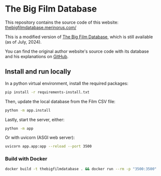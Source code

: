 # The Big Film Database

This repository contains the source code of this website: [thebigfilmdatabase.merinorus.com/](thebigfilmdatabase.merinorus.com/)

This is a modified version of [The Big Film Database](https://industrieplus.net/dxdatabase/), which is still available (as of July, 2024).

You can find the original author website's source code with its database and his explanations on [GitHub](https://github.com/dxdatabase/Open-source-film-database).


## Install and run locally

In a python virtual environment, install the required packages:

```sh
pip install -r requirements-install.txt

```

Then, update the local database from the Film CSV file:

```sh
python -m app.install
```

Lastly, start the server, either:

```sh
python -m app
```

Or with uvicorn (ASGI web server):

```sh
uvicorn app.app:app --reload --port 3500
```

### Build with Docker
```sh
docker build -t thebigfilmdatabase . && docker run --rm -p "3500:3500" --name thebigfilmdatabase thebigfilmdatabase
```
